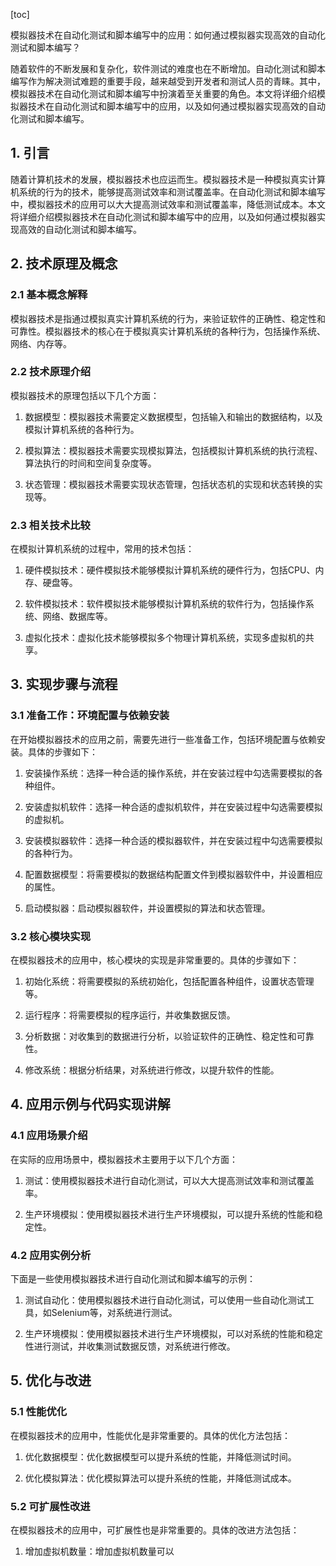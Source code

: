 
[toc]                    
                
                
模拟器技术在自动化测试和脚本编写中的应用：如何通过模拟器实现高效的自动化测试和脚本编写？

随着软件的不断发展和复杂化，软件测试的难度也在不断增加。自动化测试和脚本编写作为解决测试难题的重要手段，越来越受到开发者和测试人员的青睐。其中，模拟器技术在自动化测试和脚本编写中扮演着至关重要的角色。本文将详细介绍模拟器技术在自动化测试和脚本编写中的应用，以及如何通过模拟器实现高效的自动化测试和脚本编写。

## 1. 引言

随着计算机技术的发展，模拟器技术也应运而生。模拟器技术是一种模拟真实计算机系统的行为的技术，能够提高测试效率和测试覆盖率。在自动化测试和脚本编写中，模拟器技术的应用可以大大提高测试效率和测试覆盖率，降低测试成本。本文将详细介绍模拟器技术在自动化测试和脚本编写中的应用，以及如何通过模拟器实现高效的自动化测试和脚本编写。

## 2. 技术原理及概念

### 2.1 基本概念解释

模拟器技术是指通过模拟真实计算机系统的行为，来验证软件的正确性、稳定性和可靠性。模拟器技术的核心在于模拟真实计算机系统的各种行为，包括操作系统、网络、内存等。

### 2.2 技术原理介绍

模拟器技术的原理包括以下几个方面：

1. 数据模型：模拟器技术需要定义数据模型，包括输入和输出的数据结构，以及模拟计算机系统的各种行为。

2. 模拟算法：模拟器技术需要实现模拟算法，包括模拟计算机系统的执行流程、算法执行的时间和空间复杂度等。

3. 状态管理：模拟器技术需要实现状态管理，包括状态机的实现和状态转换的实现等。

### 2.3 相关技术比较

在模拟计算机系统的过程中，常用的技术包括：

1. 硬件模拟技术：硬件模拟技术能够模拟计算机系统的硬件行为，包括CPU、内存、硬盘等。

2. 软件模拟技术：软件模拟技术能够模拟计算机系统的软件行为，包括操作系统、网络、数据库等。

3. 虚拟化技术：虚拟化技术能够模拟多个物理计算机系统，实现多虚拟机的共享。

## 3. 实现步骤与流程

### 3.1 准备工作：环境配置与依赖安装

在开始模拟器技术的应用之前，需要先进行一些准备工作，包括环境配置与依赖安装。具体的步骤如下：

1. 安装操作系统：选择一种合适的操作系统，并在安装过程中勾选需要模拟的各种组件。

2. 安装虚拟机软件：选择一种合适的虚拟机软件，并在安装过程中勾选需要模拟的虚拟机。

3. 安装模拟器软件：选择一种合适的模拟器软件，并在安装过程中勾选需要模拟的各种行为。

4. 配置数据模型：将需要模拟的数据结构配置文件到模拟器软件中，并设置相应的属性。

5. 启动模拟器：启动模拟器软件，并设置模拟的算法和状态管理。

### 3.2 核心模块实现

在模拟器技术的应用中，核心模块的实现是非常重要的。具体的步骤如下：

1. 初始化系统：将需要模拟的系统初始化，包括配置各种组件，设置状态管理等。

2. 运行程序：将需要模拟的程序运行，并收集数据反馈。

3. 分析数据：对收集到的数据进行分析，以验证软件的正确性、稳定性和可靠性。

4. 修改系统：根据分析结果，对系统进行修改，以提升软件的性能。

## 4. 应用示例与代码实现讲解

### 4.1 应用场景介绍

在实际的应用场景中，模拟器技术主要用于以下几个方面：

1. 测试：使用模拟器技术进行自动化测试，可以大大提高测试效率和测试覆盖率。

2. 生产环境模拟：使用模拟器技术进行生产环境模拟，可以提升系统的性能和稳定性。

### 4.2 应用实例分析

下面是一些使用模拟器技术进行自动化测试和脚本编写的示例：

1. 测试自动化：使用模拟器技术进行自动化测试，可以使用一些自动化测试工具，如Selenium等，对系统进行测试。

2. 生产环境模拟：使用模拟器技术进行生产环境模拟，可以对系统的性能和稳定性进行测试，并收集测试数据反馈，对系统进行修改。

## 5. 优化与改进

### 5.1 性能优化

在模拟器技术的应用中，性能优化是非常重要的。具体的优化方法包括：

1. 优化数据模型：优化数据模型可以提升系统的性能，并降低测试时间。

2. 优化模拟算法：优化模拟算法可以提升系统的性能，并降低测试成本。

### 5.2 可扩展性改进

在模拟器技术的应用中，可扩展性也是非常重要的。具体的改进方法包括：

1. 增加虚拟机数量：增加虚拟机数量可以

